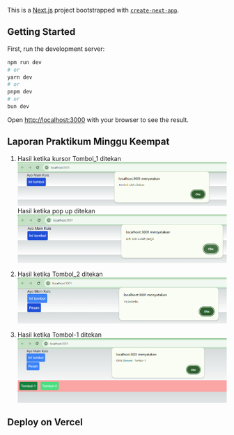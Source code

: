 This is a [Next.js](https://nextjs.org/) project bootstrapped with [`create-next-app`](https://github.com/vercel/next.js/tree/canary/packages/create-next-app).

## Getting Started

First, run the development server:

```bash
npm run dev
# or
yarn dev
# or
pnpm dev
# or
bun dev
```

Open [http://localhost:3000](http://localhost:3000) with your browser to see the result.

## Laporan Praktikum Minggu Keempat
1. Hasil ketika kursor Tombol_1 ditekan
![Screenshoot](assets-report/W04-1.png)
Hasil  ketika pop up ditekan
![Screenshoot](assets-report/W04-1a.png)

2. Hasil ketika Tombol_2 ditekan
![Screenshoot](assets-report/W04-2.png)

3. Hasil ketika Tombol-1 ditekan
![Screenshoot](assets-report/W04-3.png)

## Deploy on Vercel

